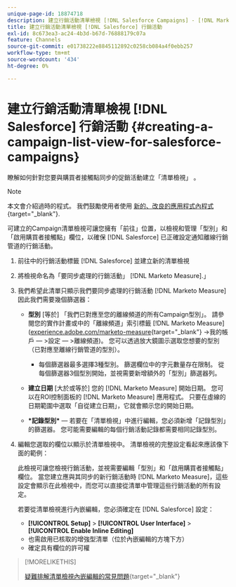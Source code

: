 ```yaml
---
unique-page-id: 18874718
description: 建立行銷活動清單檢視 [!DNL Salesforce Campaigns] - [!DNL Marketo Measure]  — 產品檔案
title: 建立行銷活動清單檢視 [!DNL Salesforce] 行銷活動
exl-id: 8c673ea3-ac24-4b3d-b67d-76888179c07a
feature: Channels
source-git-commit: e01738222e8845112892c0258cb084a4f0ebb257
workflow-type: tm+mt
source-wordcount: '434'
ht-degree: 0%

---
```


# 建立行銷活動清單檢視 [!DNL Salesforce] 行銷活動 {#creating-a-campaign-list-view-for-salesforce-campaigns}

瞭解如何針對您要與購買者接觸點同步的促銷活動建立「清單檢視」 。

>[!NOTE]
>
>本文會介紹過時的程式。 我們鼓勵使用者使用 [新的、改良的應用程式內程式](/help/channel-tracking-and-setup/offline-channels/custom-campaign-sync.md){target="_blank"}.

可建立的Campaign清單檢視可讓您擁有「前往」位置，以檢視和管理「型別」和「啟用購買者接觸點」欄位，以確保 [!DNL Salesforce] 已正確設定通知離線行銷管道的行銷活動。

1. 前往中的行銷活動標籤 [!DNL Salesforce] 並建立新的清單檢視
1. 將檢視命名為「要同步處理的行銷活動」 [!DNL Marketo Measure].」
1. 我們希望此清單只顯示我們要同步處理的行銷活動 [!DNL Marketo Measure] 因此我們需要幾個篩選器：

   * **型別** [等於] 「我們已對應至您的離線頻道的所有Campaign型別」。 請參閱您的實作計畫或中的「離線頻道」索引標籤 [!DNL Marketo Measure] ([experience.adobe.com/marketo-measure](https://experience.adobe.com/marketo-measure){target="_blank"} ->我的帳戶 — >設定 — >離線頻道)。 您可以透過放大鏡圖示選取您想要的型別（已對應至離線行銷管道的型別）。

      * 每個篩選器最多選擇3種型別。 篩選欄位中的字元數量存在限制。 從每個篩選器3個型別開始，並視需要新增額外的「型別」篩選器列。

   * **建立日期** [大於或等於] 您的 [!DNL Marketo Measure] 開始日期。 您可以在ROI控制面板的 [!DNL Marketo Measure] 應用程式。 只要在虛線的日期範圍中選取「自從建立日期」，它就會顯示您的開始日期。
   * **&#42;記錄型別&#42;**  — 若要在「清單檢視」中進行編輯，您必須新增「記錄型別」的篩選器。 您可能需要編輯的每個行銷活動記錄都需要相同記錄型別。

1. 編輯您選取的欄位以顯示於清單檢視中。 清單檢視的完整設定看起來應該像下面的範例：

   此檢視可讓您檢視行銷活動，並視需要編輯「型別」和「啟用購買者接觸點」欄位。 當您建立應與其同步的新行銷活動時 [!DNL Marketo Measure]，這些設定會顯示在此檢視中，而您可以直接從清單中管理這些行銷活動的所有設定。

   若要從清單檢視進行內嵌編輯，您必須確定在 [!DNL Salesforce] 設定：

   * **[!UICONTROL Setup]** > **[!UICONTROL User Interface]** > **[!UICONTROL Enable Inline Editing]**
   * 也需啟用已核取的增強型清單（位於內嵌編輯的方塊下方）
   * 確定具有欄位的許可權

>[!MORELIKETHIS]
>
>[疑難排解清單檢視內嵌編輯的常見問題](http://help.salesforce.com/articleView?id=000003911&amp;language=en_US&amp;type=1){target="_blank"}
